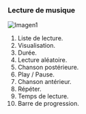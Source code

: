 ### Lecture de musique

![Imagen1](http://static.energysistem.com/images/manuals/42235/561685d5f3d83.jpg)

1. Liste de lecture.
2. Visualisation.
3. Durée.
4. Lecture aléatoire.
5. Chanson postérieure.
6. Play / Pause.
7. Chanson antérieur.
8. Répéter.
9. Temps de lecture.
10. Barre de progression.
